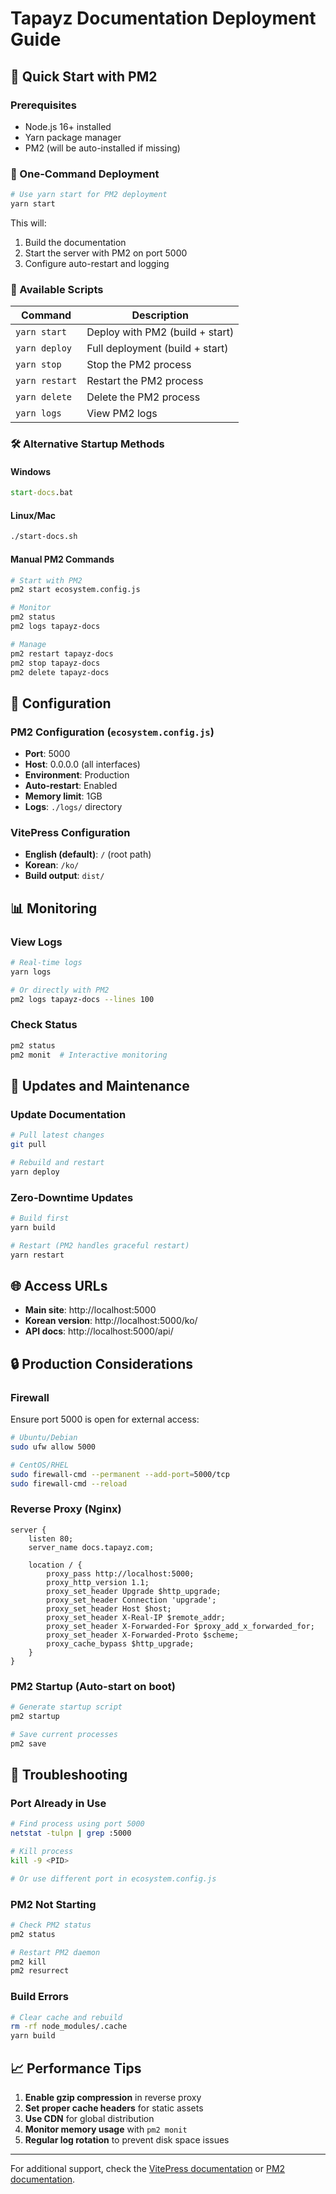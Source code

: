# Tapayz Documentation Deployment Guide

## 🚀 Quick Start with PM2

### Prerequisites
- Node.js 16+ installed
- Yarn package manager
- PM2 (will be auto-installed if missing)

### 🎯 One-Command Deployment

```bash
# Use yarn start for PM2 deployment
yarn start
```

This will:
1. Build the documentation
2. Start the server with PM2 on port 5000
3. Configure auto-restart and logging

### 📝 Available Scripts

| Command | Description |
|---------|-------------|
| `yarn start` | Deploy with PM2 (build + start) |
| `yarn deploy` | Full deployment (build + start) |
| `yarn stop` | Stop the PM2 process |
| `yarn restart` | Restart the PM2 process |
| `yarn delete` | Delete the PM2 process |
| `yarn logs` | View PM2 logs |

### 🛠️ Alternative Startup Methods

#### Windows
```cmd
start-docs.bat
```

#### Linux/Mac
```bash
./start-docs.sh
```

#### Manual PM2 Commands
```bash
# Start with PM2
pm2 start ecosystem.config.js

# Monitor
pm2 status
pm2 logs tapayz-docs

# Manage
pm2 restart tapayz-docs
pm2 stop tapayz-docs
pm2 delete tapayz-docs
```

## 🔧 Configuration

### PM2 Configuration (`ecosystem.config.js`)
- **Port**: 5000
- **Host**: 0.0.0.0 (all interfaces)
- **Environment**: Production
- **Auto-restart**: Enabled
- **Memory limit**: 1GB
- **Logs**: `./logs/` directory

### VitePress Configuration
- **English (default)**: `/` (root path)
- **Korean**: `/ko/`
- **Build output**: `dist/`

## 📊 Monitoring

### View Logs
```bash
# Real-time logs
yarn logs

# Or directly with PM2
pm2 logs tapayz-docs --lines 100
```

### Check Status
```bash
pm2 status
pm2 monit  # Interactive monitoring
```

## 🔄 Updates and Maintenance

### Update Documentation
```bash
# Pull latest changes
git pull

# Rebuild and restart
yarn deploy
```

### Zero-Downtime Updates
```bash
# Build first
yarn build

# Restart (PM2 handles graceful restart)
yarn restart
```

## 🌐 Access URLs

- **Main site**: http://localhost:5000
- **Korean version**: http://localhost:5000/ko/
- **API docs**: http://localhost:5000/api/

## 🔒 Production Considerations

### Firewall
Ensure port 5000 is open for external access:
```bash
# Ubuntu/Debian
sudo ufw allow 5000

# CentOS/RHEL
sudo firewall-cmd --permanent --add-port=5000/tcp
sudo firewall-cmd --reload
```

### Reverse Proxy (Nginx)
```nginx
server {
    listen 80;
    server_name docs.tapayz.com;

    location / {
        proxy_pass http://localhost:5000;
        proxy_http_version 1.1;
        proxy_set_header Upgrade $http_upgrade;
        proxy_set_header Connection 'upgrade';
        proxy_set_header Host $host;
        proxy_set_header X-Real-IP $remote_addr;
        proxy_set_header X-Forwarded-For $proxy_add_x_forwarded_for;
        proxy_set_header X-Forwarded-Proto $scheme;
        proxy_cache_bypass $http_upgrade;
    }
}
```

### PM2 Startup (Auto-start on boot)
```bash
# Generate startup script
pm2 startup

# Save current processes
pm2 save
```

## 🐛 Troubleshooting

### Port Already in Use
```bash
# Find process using port 5000
netstat -tulpn | grep :5000

# Kill process
kill -9 <PID>

# Or use different port in ecosystem.config.js
```

### PM2 Not Starting
```bash
# Check PM2 status
pm2 status

# Restart PM2 daemon
pm2 kill
pm2 resurrect
```

### Build Errors
```bash
# Clear cache and rebuild
rm -rf node_modules/.cache
yarn build
```

## 📈 Performance Tips

1. **Enable gzip compression** in reverse proxy
2. **Set proper cache headers** for static assets
3. **Use CDN** for global distribution
4. **Monitor memory usage** with `pm2 monit`
5. **Regular log rotation** to prevent disk space issues

---

For additional support, check the [VitePress documentation](https://vitepress.dev/) or [PM2 documentation](https://pm2.keymetrics.io/).